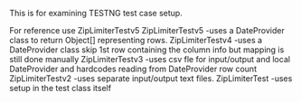 This is for examining TESTNG test case setup.

For reference use ZipLimiterTestv5
ZipLimiterTestv5 -uses a DateProvider class to return Object[] representing rows.
ZipLimiterTestv4 -uses a DateProvider class skip 1st row containing the column info but mapping is still done manually
ZipLimiterTestv3 -uses csv fle for input/output and local DateProvider and hardcodes reading from DateProvider row count
ZipLimiterTestv2 -uses separate input/output text files.
ZipLimiterTest   -uses setup in the test class itself